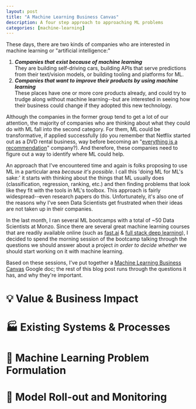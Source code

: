 ```yaml
---
layout: post
title: "A Machine Learning Business Canvas"
description: A four step approach to approaching ML problems
categories: [machine-learning]
---
```


These days, there are two kinds of companies who are interested in machine learning or "artificial intelligence:"

1. **_Companies that exist because of machine learning_**
<br />They are building self-driving cars, building APIs that serve predictions from their text/vision models, or building tooling and platforms for ML.
2. **_Companies that want to improve their products by using machine learning_** 
<br />These places have one or more core products already, and could try to trudge along without machine learning--but are interested in seeing how their business could change if they adopted this new technology.

Although the companies in the former group tend to get a lot of our attention, the majority of companies who are thinking about what they could do with ML fall into the second category. For them, ML could be transformative, if applied successfully (do you remember that Netflix started out as a DVD rental business, way before becoming an "[everything is a recommendation](https://netflixtechblog.com/netflix-recommendations-beyond-the-5-stars-part-1-55838468f429)" company?). And therefore, these companies need to figure out a way to identify where ML could help.

An approach that I've encountered time and again is folks proposing to use ML in a particular area _because it's possible_. I call this 'doing ML for ML's sake:' it starts with thinking about the things that ML usually does (classification, regression, ranking, etc.) and then finding problems that look like they fit with the tools in ML's toolbox. This approach is fairly widespread--even research papers do this. Unfortunately, it's also one of the reasons why I've seen Data Scientists get frustrated when their ideas are not taken up in their companies.

In the last month, I ran several ML bootcamps with a total of \~50 Data Scientists at Monzo. Since there are several great machine learning courses that are readily available online (such as [fast.ai](https://course.fast.ai/) & [full stack deep learning](https://fullstackdeeplearning.com/spring2021/)), I decided to spend the morning session of the bootcamp talking through the questions we should answer about a project _in order to decide whether_ we should start working on it with machine learning.

Based on these sessions, I've put together a [Machine Learning Business Canvas](https://docs.google.com/document/d/1u9LuX12vUrRE6tM_nk44vRweAhk81EM98AAxwDhU5C8/copy) Google doc; the rest of this blog post runs through the questions it has, and why they're important.

# 💡 Value & Business Impact

# 🏭 Existing Systems & Processes

# 🤖 Machine Learning Problem Formulation

# 🚢 Model Roll-out and Monitoring
